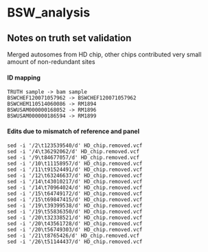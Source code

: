 # BSW_analysis

## Notes on truth set validation

Merged autosomes from HD chip, other chips contributed very small amount of non-redundant sites

#### ID mapping
```
TRUTH sample -> bam sample
BSWCHEF120071057962 -> BSWCHEF120071057962
BSWCHEM110514060086 -> RM1894
BSWUSAM000000168052 -> RM1896
BSWUSAM000000186594 -> RM1899
```


#### Edits due to mismatch of reference and panel

```
sed -i '/2\t123539540/d' HD_chip.removed.vcf 
sed -i '/4\t36292062/d' HD_chip.removed.vcf 
sed -i '/9\t84677057/d' HD_chip.removed.vcf 
sed -i '/10\t11158957/d' HD_chip.removed.vcf 
sed -i '/11\t91524491/d' HD_chip.removed.vcf 
sed -i '/12\t63246637/d' HD_chip.removed.vcf 
sed -i '/14\t43010217/d' HD_chip.removed.vcf 
sed -i '/14\t70964024/d' HD_chip.removed.vcf 
sed -i '/15\t64749172/d' HD_chip.removed.vcf 
sed -i '/15\t69847415/d' HD_chip.removed.vcf 
sed -i '/19\t39399538/d' HD_chip.removed.vcf 
sed -i '/19\t55836350/d' HD_chip.removed.vcf 
sed -i '/20\t32338521/d' HD_chip.removed.vcf 
sed -i '/20\t43561728/d' HD_chip.removed.vcf 
sed -i '/20\t56749303/d' HD_chip.removed.vcf 
sed -i '/21\t8765426/d' HD_chip.removed.vcf 
sed -i '/26\t51144437/d' HD_chip.removed.vcf 
```
